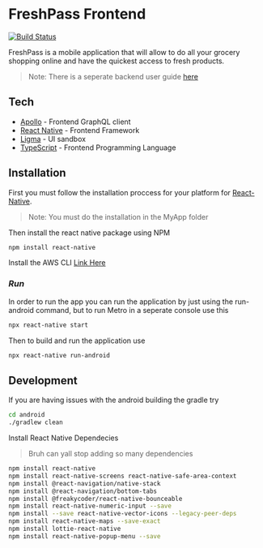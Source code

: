 # FreshPass Frontend

[![Build Status](https://travis-ci.org/joemccann/dillinger.svg?branch=master)](https://travis-ci.org/joemccann/dillinger)

FreshPass is a mobile application that will allow to do all your grocery shopping online and have the quickest access to fresh products. 

> Note: There is a seperate backend user guide [here](https://github.com/smart-groceries/freshpass_backend)

## Tech
- [Apollo] - Frontend GraphQL client
- [React Native] - Frontend Framework
- [Ligma] - UI sandbox
- [TypeScript] - Frontend Programming Language

## Installation
First you must follow the installation proccess for your platform for [React-Native](https://reactnative.dev/docs/environment-setup). 
> Note: You must do the installation in the MyApp folder 

 Then install the react native package using NPM 
```sh
npm install react-native
```
Install the AWS CLI 
[Link Here](https://aws.amazon.com/cli/)
### _Run_
In order to run the app you can run the application by just using the run-android command, but to run Metro in a seperate console use this
```sh
npx react-native start
```
Then to build and run the application use
```sh 
npx react-native run-android 
```
## Development
If you are having issues with the android building the gradle try 

```sh
cd android
./gradlew clean
```
Install React Native Dependecies
> Bruh can yall stop adding so many dependencies
```sh
npm install react-native
npm install react-native-screens react-native-safe-area-context
npm install @react-navigation/native-stack
npm install @react-navigation/bottom-tabs
npm install @freakycoder/react-native-bounceable
npm install react-native-numeric-input --save
npm install --save react-native-vector-icons --legacy-peer-deps
npm install react-native-maps --save-exact
npm install lottie-react-native
npm install react-native-popup-menu --save
```
[//]: # (These are reference links used in the body of this note and get stripped out when the markdown processor does its job. There is no need to format nicely because it shouldn't be seen. Thanks SO - http://stackoverflow.com/questions/4823468/store-comments-in-markdown-syntax)

[Apollo]: <https://www.apollographql.com/docs/>
[Ligma]: <https://www.figma.com/>
[React Native]: <https://reactnative.dev/>
[TypeScript]: <https://www.typescriptlang.org/>
